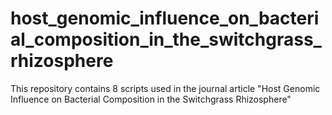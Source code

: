 # host_genomic_influence_on_bacterial_composition_in_the_switchgrass_rhizosphere

This repository contains 8 scripts used in the journal article "Host Genomic Influence on Bacterial Composition in the Switchgrass Rhizosphere"

